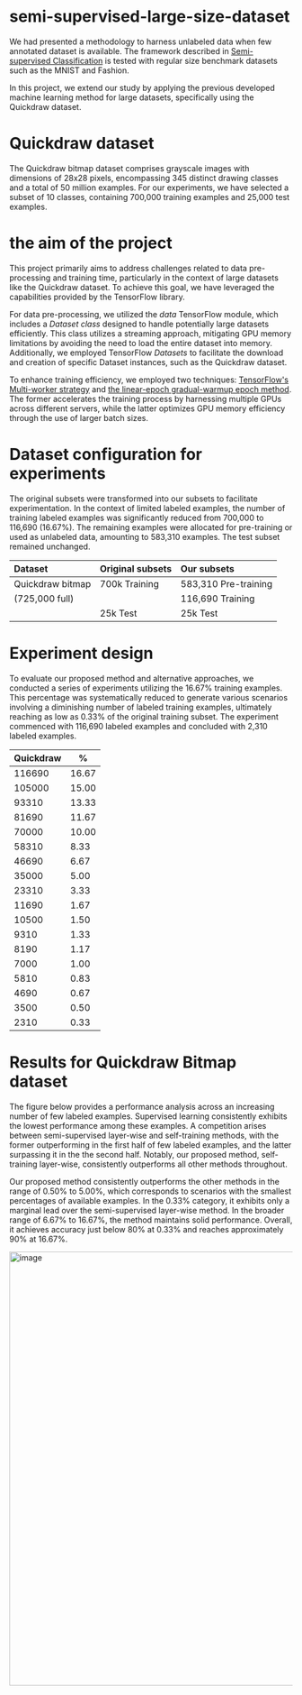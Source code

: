 # semi-supervised-large-size-dataset

We had presented a methodology to harness unlabeled data when few annotated dataset is available. The framework described in [Semi-supervised Classification](https://github.com/ekchacon/semi-supervised-regular-size-datasets.git) is tested with regular size benchmark datasets such as the MNIST and Fashion.

In this project, we extend our study by applying the previous developed machine learning method for large datasets, specifically using the Quickdraw dataset.

# Quickdraw dataset

The Quickdraw bitmap dataset comprises grayscale images with dimensions of 28x28 pixels, encompassing 345 distinct drawing classes and a total of 50 million examples. For our experiments, we have selected a subset of 10 classes, containing 700,000 training examples and 25,000 test examples.

# the aim of the project

<!-- This content will not appear in the rendered Markdown -->

<!-- The main objective of this project is to defeat the challenges faced with data pre-processing, model feeding and the training time when working with large datasets, for example the Quickdraw dataset. In order to successfully do this we employed the tools TensorFlow library offers. -->

This project primarily aims to address challenges related to data pre-processing and training time, particularly in the context of large datasets like the Quickdraw dataset. To achieve this goal, we have leveraged the capabilities provided by the TensorFlow library.

<!-- For data pre-processing, the *data* TensorFlow module has a *Dataset class* that represents a potentially huge dataset. This class does not need to load the full dataset into memory but processes data in a streaming way avoiding ran out of GPU memory. We also used the TensorFlow Datasets to download and create a specific \textit{Dataset} instance (e.g. Quickdraw). -->

For data pre-processing, we utilized the *data* TensorFlow module, which includes a *Dataset class* designed to handle potentially large datasets efficiently. This class utilizes a streaming approach, mitigating GPU memory limitations by avoiding the need to load the entire dataset into memory. Additionally, we employed TensorFlow *Datasets* to facilitate the download and creation of specific Dataset instances, such as the Quickdraw dataset.

<!-- To accelerate the training process, we utilised two tools the Multi-worker startegy of tensorFlow and the linear-epoch gradual-warmup epoch. The former tool acelerate the training process by leveraging more than one GPU in different servers and the latter tool use the GPU memory afficiently by using larger batch sizes. -->

To enhance training efficiency, we employed two techniques: [TensorFlow's Multi-worker strategy](https://www.tensorflow.org/tutorials/distribute/multi_worker_with_ctl) and [the linear-epoch gradual-warmup epoch method](https://arxiv.org/pdf/1901.08256.pdf). The former accelerates the training process by harnessing multiple GPUs across different servers, while the latter optimizes GPU memory efficiency through the use of larger batch sizes.

<!-- should i put the info of setup each method? put references -->

# Dataset configuration for experiments

The original subsets were transformed into our subsets to facilitate experimentation. In the context of limited labeled examples, the number of training labeled examples was significantly reduced from 700,000 to 116,690 (16.67%). The remaining examples were allocated for pre-training or used as unlabeled data, amounting to 583,310 examples. The test subset remained unchanged.

| Dataset                          | Original subsets | Our subsets          |
| :------------------------------- | :--------------- | :------------------- |
| Quickdraw bitmap                 | 700k Training    | 583,310 Pre-training |
| (725,000 full)                   |                  | 116,690 Training     |
|                                  | 25k Test         | 25k Test             |

# Experiment design

<!-- In order to test our proposed method and other alternative approaches, we designed a set of experiments based on the 16.67% training examples, which is still gradually decresed to create different scenarios of few labeled training examples until reaching small amount of the 0.33% of the original training subset. Specifically, the amount of labeled examples start with 116,690 and end with 2310. -->

To evaluate our proposed method and alternative approaches, we conducted a series of experiments utilizing the 16.67% training examples. This percentage was systematically reduced to generate various scenarios involving a diminishing number of labeled training examples, ultimately reaching as low as 0.33% of the original training subset. The experiment commenced with 116,690 labeled examples and concluded with 2,310 labeled examples.

| Quickdraw | \%    |
|-----------|-------|
| 116690    | 16.67 |
| 105000    | 15.00 |
| 93310     | 13.33 |
| 81690     | 11.67 |
| 70000     | 10.00 |
| 58310     | 8.33  |
| 46690     | 6.67  |
| 35000     | 5.00  |
| 23310     | 3.33  |
| 11690     | 1.67  |
| 10500     | 1.50  |
| 9310      | 1.33  |
| 8190      | 1.17  |
| 7000      | 1.00  |
| 5810      | 0.83  |
| 4690      | 0.67  |
| 3500      | 0.50  |
| 2310      | 0.33  |

# Results for Quickdraw Bitmap dataset

The figure below provides a performance analysis across an increasing number of few labeled examples. Supervised learning consistently exhibits the lowest performance among these examples. A competition arises between semi-supervised layer-wise and self-training methods, with the former outperforming in the first half of few labeled examples, and the latter surpassing it in the the second half. Notably, our proposed method, self-training layer-wise, consistently outperforms all other methods throughout.

Our proposed method consistently outperforms the other methods in the range of 0.50% to 5.00%, which corresponds to scenarios with the smallest percentages of available examples. In the 0.33% category, it exhibits only a marginal lead over the semi-supervised layer-wise method. In the broader range of 6.67% to 16.67%, the method maintains solid performance. Overall, it achieves accuracy just below 80% at 0.33% and reaches approximately 90% at 16.67%.

<!-- ![image](https://github.com/ekchacon/semi-supervised-large-size-dataset/assets/46211304/e7ab53f6-fe14-4d47-8996-ce191d628e45) -->

<img width="770" alt="image" src="https://github.com/ekchacon/semi-supervised-large-size-dataset/assets/46211304/e7ab53f6-fe14-4d47-8996-ce191d628e45">

